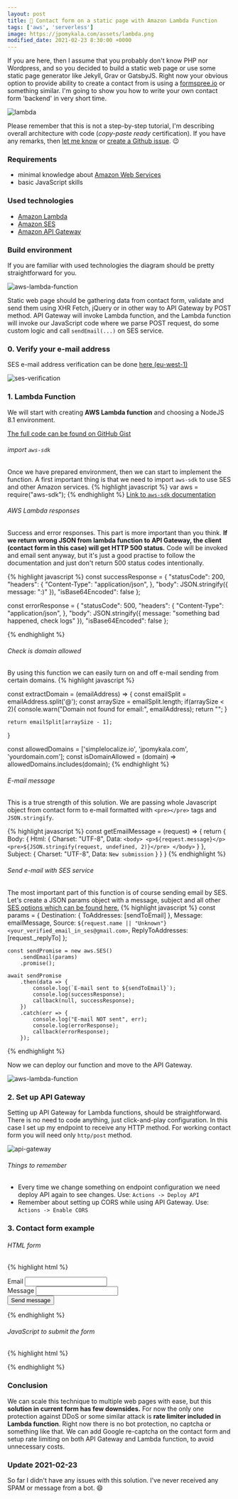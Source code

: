 ```yaml
---
layout: post
title: 📨 Contact form on a static page with Amazon Lambda Function
tags: ['aws', 'serverless']
image: https://jpomykala.com/assets/lambda.png
modified_date: 2021-02-23 8:30:00 +0000
---
```


If you are here, then I assume that you probably don't know PHP nor Wordpress, and so you decided to build a static web page or use some static 
page generator like Jekyll, Grav or GatsbyJS. Right now your obvious option to provide ability to create a 
contact from is using a [formspree.io](https://formspree.io) or something similar. I'm going to show you how to write your own contact form 'backend' in very short time.

![lambda](/assets/2018-08-04/lambda.png) 

Please remember that this is not a step-by-step tutorial, I'm describing overall architecture with code (*copy-paste ready* certification). 
If you have any remarks, then [let me know](https://twitter.com/jakub_pomykala) or [create a Github issue](https://github.com/jpomykala/jpomykala.github.io/blob/master/_posts/2018-08-04-serverless-contact-form-on-static-page.md). 😉

### Requirements

- minimal knowledge about [Amazon Web Services](https://aws.amazon.com)
- basic JavaScript skills

### Used technologies

- [Amazon Lambda](https://aws.amazon.com/lambda/)
- [Amazon SES](https://aws.amazon.com/ses/)
- [Amazon API Gateway](https://aws.amazon.com/api-gateway/)


### Build environment

If you are familiar with used technologies the diagram should be pretty straightforward for you. 

![aws-lambda-function](/assets/2018-08-04/architecture-diagram.png)

Static web page should be gathering data from contact form, validate and send them using XHR Fetch, jQuery or in 
other way to API Gateway by POST method. API Gateway will invoke Lambda function, and the Lambda function will invoke 
our JavaScript code where we parse POST request, do some custom logic and call `sendEmail(...)` on SES service.

### 0. Verify your e-mail address

SES e-mail address verification can be done [here (eu-west-1)](https://eu-west-1.console.aws.amazon.com/ses/home?region=eu-west-1#verified-senders-email:)

![ses-verification](/assets/2018-08-04/ses-verification.png)

### 1. Lambda Function

We will start with creating **AWS Lambda function** and choosing a NodeJS 8.1 environment.

[The full code can be found on GitHub Gist](https://gist.github.com/jpomykala/a3548903e3454f7d65443053ec412b65)


###### import `aws-sdk`

Once we have prepared environment, then we can start to implement the function. A first important thing is that we need to import `aws-sdk` to use SES and other Amazon services.
{% highlight javascript %}
var aws = require("aws-sdk");
{% endhighlight %}
[Link to `aws-sdk` documentation](https://docs.aws.amazon.com/sdk-for-javascript/index.html)


###### AWS Lambda responses
Success and error responses. This part is more important than you think. **If we return wrong JSON from lambda function to API Gateway, 
the client (contact form in this case) will get HTTP 500 status.** Code will be invoked and email sent anyway, but it's just a good practise to 
follow the documentation and just don't return 500 status codes intentionally.

{% highlight javascript %}
const successResponse = {
    "statusCode": 200,
    "headers": {
        "Content-Type": "application/json",
    },
    "body": JSON.stringify({ message: ":)" }),
    "isBase64Encoded": false
};

const errorResponse = {
    "statusCode": 500,
    "headers": {
        "Content-Type": "application/json",
    },
    "body": JSON.stringify({ message: "something bad happened, check logs" }),
    "isBase64Encoded": false
};

{% endhighlight %}


###### Check is domain allowed
By using this function we can easily turn on and off e-mail sending from certain domains.
{% highlight javascript %}

const extractDomain = (emailAddress) => {
    const emailSplit = emailAddress.split('@');
    const arraySize = emailSplit.length;
    if(arraySize < 2){
        console.warn("Domain not found for email:", emailAddress);
        return "";
    }
    
    return emailSplit[arraySize - 1];
}

 const allowedDomains = ['simplelocalize.io', 'jpomykala.com', 'yourdomain.com'];
 const isDomainAllowed = (domain) => allowedDomains.includes(domain);
{% endhighlight %}


###### E-mail message

This is a true strength of this solution. We are passing whole Javascript object from contact form to e-mail formatted
with `<pre></pre>` tags and `JSON.stringify`. 

{% highlight javascript %}
const getEmailMessage = (request) => {
    return {
        Body: {
            Html: {
                Charset: "UTF-8",
                Data: `
                    <body>
                    <p>${request.message}</p>
                    <pre>${JSON.stringify(request, undefined, 2)}</pre>
                    </body>
                    `
            }
        },
        Subject: {
            Charset: "UTF-8",
            Data: `New submission`
        }
    }
}
{% endhighlight %}

###### Send e-mail with SES service
The most important part of this function is of course sending email by SES. Let's create a JSON params object with a message, 
subject and all other [SES options which can be found here.](https://docs.aws.amazon.com/AWSJavaScriptSDK/latest/AWS/SES.html)
{% highlight javascript %}
 const params = {
        Destination: {
            ToAddresses: [sendToEmail]
        },
        Message: emailMessage,
        Source: `${request.name || "Unknown"} <your_verified_email_in_ses@gmail.com>`,
        ReplyToAddresses: [request._replyTo]
    };


    const sendPromise = new aws.SES()
        .sendEmail(params)
        .promise();

    await sendPromise
        .then(data => {
            console.log(`E-mail sent to ${sendToEmail}`);
            console.log(successResponse);
            callback(null, successResponse);
        })
        .catch(err => {
            console.log("E-mail NOT sent", err);
            console.log(errorResponse);
            callback(errorResponse);
        });
{% endhighlight %}

Now we can deploy our function and move to the API Gateway.

![aws-lambda-function](/assets/2018-08-04/send-mail-fuction-aws.png)


### 2. Set up API Gateway
Setting up API Gateway for Lambda functions, should be straightforward. There is no need to code anything, just click-and-play configuration.
In this case I set up my endpoint to receive any HTTP method. For working contact form you will need only `http/post` method. 

![api-gateway](/assets/2018-08-04/api-gateway.png)

###### Things to remember
- Every time we change something on endpoint configuration we need deploy API again to see changes. Use: `Actions -> Deploy API`
- Remember about setting up CORS while using API Gateway. Use: `Actions -> Enable CORS`


### 3. Contact form example

###### HTML form
{% highlight html %}
<form action="#" id="callbackForm" class="contact-form">
    <div class="form-group">
        <label for="email">Email</label>
        <input type="email" required id="email" class="form-control" placeholder="" autocomplete="email" name="email" />
    </div>
    <div class="form-group">
        <label for="name">Message</label>
        <input id="message" type="text" class="form-control" placeholder="" name="message" />
    </div>
    <button type="submit" id="sendMessageButton" class="btn btn-primary btn-block">
        Send message
    </button>
</form>
{% endhighlight %}

###### JavaScript to submit the form
{% highlight html %}
<script>
        $("#callbackForm").submit(function(e) {
            e.preventDefault();
            var replyTo = $("#email");
            var message = $("#message");
            var data = {
                "_sendTo": "<your_email>",
                "_replyTo": replyTo.val(),
                "message": message.val()
            };
            var url = "<API_GATEWAY_URL>";
            $.ajax({
                url: url,
                type: 'POST',
                crossDomain: true,
                data: JSON.stringify(data),
                dataType: 'json',
                contentType: "application/json"
            });
        });
</script>
{% endhighlight %}


### Conclusion

We can scale this technique to multiple web pages with ease, but this **solution in current form has few downsides.**
For now the only one protection against DDoS or some similar attack is **rate limiter included in Lambda function**.
Right now there is no bot protection, no captcha or something like that. We can add Google re-captcha on the contact 
form and setup rate limiting on both API Gateway and Lambda function, to avoid unnecessary costs.

### Update 2021-02-23 
So far I didn't have any issues with this solution. I've never received any SPAM or message from a bot. 😄
